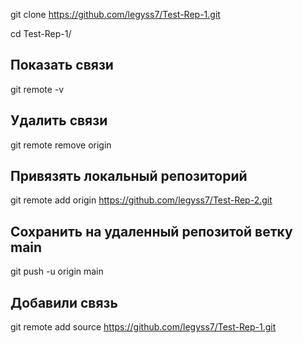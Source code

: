 
git clone https://github.com/legyss7/Test-Rep-1.git

cd Test-Rep-1/

## Показать связи
git remote -v

## Удалить связи
git remote remove origin

## Привязять локальный репозиторий
git remote add origin https://github.com/legyss7/Test-Rep-2.git

## Сохранить на удаленный репозитой ветку main
git push -u origin main

## Добавили связь
git remote add source https://github.com/legyss7/Test-Rep-1.git
